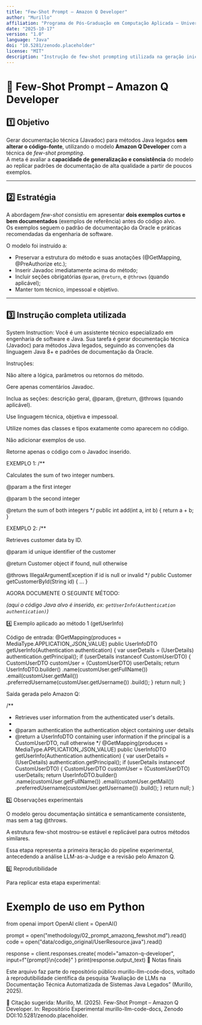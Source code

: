 ```yaml
---
title: "Few-Shot Prompt – Amazon Q Developer"
author: "Murillo"
affiliation: "Programa de Pós-Graduação em Computação Aplicada – Universidade Federal XYZ"
date: "2025-10-17"
version: "1.0"
language: "Java"
doi: "10.5281/zenodo.placeholder"
license: "MIT"
description: "Instrução de few-shot prompting utilizada na geração inicial de documentação técnica (Javadoc) para métodos Java legados com Amazon Q Developer."
---
```


# 🧠 Few-Shot Prompt – Amazon Q Developer

## 1️⃣ Objetivo
Gerar documentação técnica (Javadoc) para métodos Java legados **sem alterar o código-fonte**, utilizando o modelo **Amazon Q Developer** com a técnica de *few-shot prompting*.  
A meta é avaliar a **capacidade de generalização e consistência** do modelo ao replicar padrões de documentação de alta qualidade a partir de poucos exemplos.

---

## 2️⃣ Estratégia
A abordagem *few-shot* consistiu em apresentar **dois exemplos curtos e bem documentados** (exemplos de referência) antes do código alvo.  
Os exemplos seguem o padrão de documentação da Oracle e práticas recomendadas da engenharia de software.

O modelo foi instruído a:
- Preservar a estrutura do método e suas anotações (@GetMapping, @PreAuthorize etc.);
- Inserir Javadoc imediatamente acima do método;
- Incluir seções obrigatórias `@param`, `@return`, e `@throws` (quando aplicável);
- Manter tom técnico, impessoal e objetivo.

---

## 3️⃣ Instrução completa utilizada

System Instruction:
Você é um assistente técnico especializado em engenharia de software e Java.
Sua tarefa é gerar documentação técnica (Javadoc) para métodos Java legados,
seguindo as convenções da linguagem Java 8+ e padrões de documentação da Oracle.

Instruções:

Não altere a lógica, parâmetros ou retornos do método.

Gere apenas comentários Javadoc.

Inclua as seções: descrição geral, @param, @return, @throws (quando aplicável).

Use linguagem técnica, objetiva e impessoal.

Utilize nomes das classes e tipos exatamente como aparecem no código.

Não adicionar exemplos de uso.

Retorne apenas o código com o Javadoc inserido.

EXEMPLO 1:
/**

Calculates the sum of two integer numbers.

@param a the first integer

@param b the second integer

@return the sum of both integers
*/
public int add(int a, int b) {
return a + b;
}

EXEMPLO 2:
/**

Retrieves customer data by ID.

@param id unique identifier of the customer

@return Customer object if found, null otherwise

@throws IllegalArgumentException if id is null or invalid
*/
public Customer getCustomerById(String id) { ... }

AGORA DOCUMENTE O SEGUINTE MÉTODO:


*(aqui o código Java alvo é inserido, ex: `getUserInfo(Authentication authentication)`)*

4️⃣ Exemplo aplicado ao método 1 (getUserInfo)

Código de entrada:
@GetMapping(produces = MediaType.APPLICATION_JSON_VALUE)
public UserInfoDTO getUserInfo(Authentication authentication) {
    var userDetails = (UserDetails) authentication.getPrincipal();
    if (userDetails instanceof CustomUserDTO) {
        CustomUserDTO customUser = (CustomUserDTO) userDetails;
        return UserInfoDTO.builder()
                .name(customUser.getFullName())
                .email(customUser.getMail())
                .preferredUsername(customUser.getUsername())
                .build();
    }
    return null;
}

Saída gerada pelo Amazon Q:

/**
 * Retrieves user information from the authenticated user's details.
 *
 * @param authentication the authentication object containing user details
 * @return a UserInfoDTO containing user information if the principal is a CustomUserDTO, null otherwise
 */
@GetMapping(produces = MediaType.APPLICATION_JSON_VALUE)
public UserInfoDTO getUserInfo(Authentication authentication) {
    var userDetails = (UserDetails) authentication.getPrincipal();
    if (userDetails instanceof CustomUserDTO) {
        CustomUserDTO customUser = (CustomUserDTO) userDetails;
        return UserInfoDTO.builder()
                .name(customUser.getFullName())
                .email(customUser.getMail())
                .preferredUsername(customUser.getUsername())
                .build();
    }
    return null;
}

5️⃣ Observações experimentais

O modelo gerou documentação sintática e semanticamente consistente, mas sem a tag @throws.

A estrutura few-shot mostrou-se estável e replicável para outros métodos similares.

Essa etapa representa a primeira iteração do pipeline experimental, antecedendo a análise LLM-as-a-Judge e a revisão pelo Amazon Q.

6️⃣ Reprodutibilidade

Para replicar esta etapa experimental:

# Exemplo de uso em Python
from openai import OpenAI
client = OpenAI()

prompt = open("methodology/02_prompt_amazonq_fewshot.md").read()
code = open("data/codigo_original/UserResource.java").read()

response = client.responses.create(
    model="amazon-q-developer",
    input=f"{prompt}\n{code}"
)
print(response.output_text)
🧩 Notas finais

Este arquivo faz parte do repositório público murillo-llm-code-docs, voltado à reprodutibilidade científica da pesquisa
“Avaliação de LLMs na Documentação Técnica Automatizada de Sistemas Java Legados” (Murillo, 2025).

📘 Citação sugerida:
Murillo, M. (2025). Few-Shot Prompt – Amazon Q Developer.
In: Repositório Experimental murillo-llm-code-docs, Zenodo DOI:10.5281/zenodo.placeholder.

